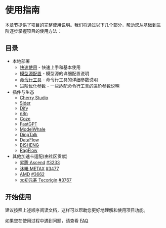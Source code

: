 # 使用指南

本章节提供了项目的完整使用说明。我们将通过以下几个部分，帮助您从基础到进阶逐步掌握项目的使用方法：

## 目录
- 本地部署
    * [快速使用](./quick_usage.md) - 快速上手和基本使用
    * [模型源配置](./model_source.md) - 模型源的详细配置说明  
    * [命令行工具](./cli_tools.md) - 命令行工具的详细参数说明
    * [进阶优化参数](./advanced_cli_parameters.md) - 一些适配命令行工具的进阶参数说明
- 插件与生态
    * [Cherry Studio](plugin/Cherry_Studio.md)
    * [Sider](plugin/Sider.md)
    * [Dify](plugin/Dify.md)
    * [n8n](plugin/n8n.md)
    * [Coze](plugin/Coze.md)
    * [FastGPT](plugin/FastGPT.md)
    * [ModelWhale](plugin/ModelWhale.md)
    * [DingTalk](plugin/DingTalk.md)
    * [DataFlow](plugin/DataFlow.md)
    * [BISHENG](plugin/BISHENG.md)
    * [RagFlow](plugin/RagFlow.md)
- 其他加速卡适配(由社区贡献)
    * [昇腾 Ascend](acceleration_cards/Ascend.md) [#3233](https://github.com/opendatalab/MinerU/discussions/3233)
    * [沐曦 METAX](acceleration_cards/METAX.md) [#3477](https://github.com/opendatalab/MinerU/pull/3477)
    * [AMD](acceleration_cards/AMD.md)  [#3662](https://github.com/opendatalab/MinerU/discussions/3662)
    * [太初元碁 Tecorigin](acceleration_cards/Tecorigin.md) [#3767](https://github.com/opendatalab/MinerU/pull/3767)

## 开始使用

建议按照上述顺序阅读文档，这样可以帮助您更好地理解和使用项目功能。

如果您在使用过程中遇到问题，请查看 [FAQ](../faq/index.md)